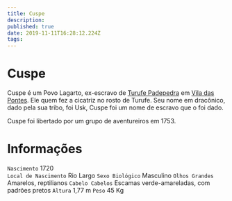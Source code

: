 ```yaml
---
title: Cuspe
description: 
published: true
date: 2019-11-11T16:28:12.224Z
tags: 
---
```


<!-- SUBTITLE: Visão geral sobre Cuspe -->

# Cuspe
Cuspe é um Povo Lagarto, ex-escravo de [Turufe Padepedra](/individuos/turufe-padepedra#turufe-padepedra) em [Vila das Pontes](/lugares/plano-material/drafeon/sudeste-de-drafeon/vila-das-pontes#vila-das-pontes). Ele quem fez a cicatriz no rosto de Turufe. Seu nome em dracônico, dado pela sua tribo, foi Usk, Cuspe foi um nome de escravo que o foi dado.

Cuspe foi libertado por um grupo de aventureiros em 1753.

# Informações
`Nascimento` 1720  
`Local de Nascimento` Rio Largo
`Sexo Biológico` Masculino
`Olhos Grandes` Amarelos, reptilianos
`Cabelo Cabelos` Escamas verde-amareladas, com padrões pretos
`Altura` 1,77 m
`Peso` 45 Kg


